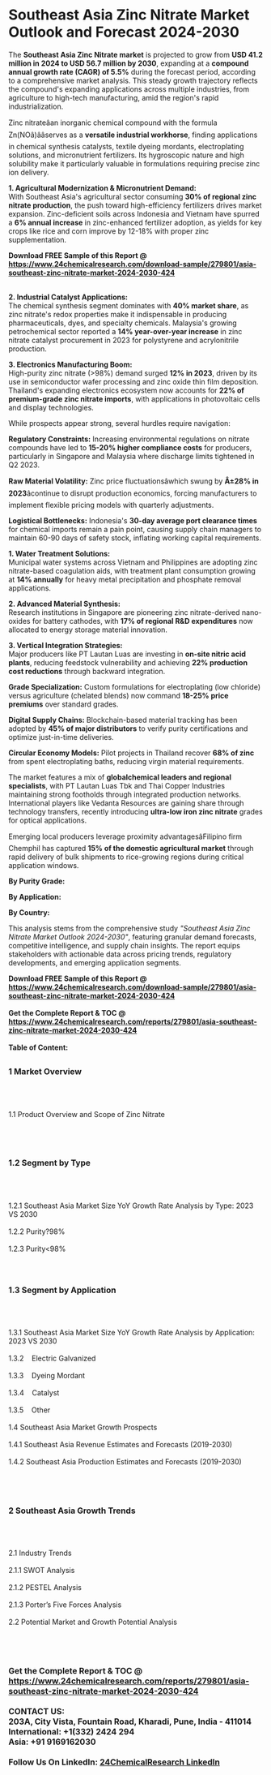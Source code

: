 <h1>Southeast Asia Zinc Nitrate Market Outlook and Forecast 2024-2030</h1><p>The <strong>Southeast Asia Zinc Nitrate market</strong> is projected to grow from <strong>USD 41.2 million in 2024 to USD 56.7 million by 2030</strong>, expanding at a <strong>compound annual growth rate (CAGR) of 5.5%</strong> during the forecast period, according to a comprehensive market analysis. This steady growth trajectory reflects the compound's expanding applications across multiple industries, from agriculture to high-tech manufacturing, amid the region's rapid industrialization.</p><p>Zinc nitrateâan inorganic chemical compound with the formula Zn(NOâ)ââserves as a <strong>versatile industrial workhorse</strong>, finding applications in chemical synthesis catalysts, textile dyeing mordants, electroplating solutions, and micronutrient fertilizers. Its hygroscopic nature and high solubility make it particularly valuable in formulations requiring precise zinc ion delivery.</p><p><strong>1. Agricultural Modernization &amp; Micronutrient Demand:</strong><br>
With Southeast Asia's agricultural sector consuming <strong>30% of regional zinc nitrate production</strong>, the push toward high-efficiency fertilizers drives market expansion. Zinc-deficient soils across Indonesia and Vietnam have spurred a <strong>6% annual increase</strong> in zinc-enhanced fertilizer adoption, as yields for key crops like rice and corn improve by 12-18% with proper zinc supplementation.</p><div><b>Download FREE Sample of this Report @ 
            <a href="https://www.24chemicalresearch.com/download-sample/279801/asia-southeast-zinc-nitrate-market-2024-2030-424">
            https://www.24chemicalresearch.com/download-sample/279801/asia-southeast-zinc-nitrate-market-2024-2030-424</a></b></div><br><p><strong>2. Industrial Catalyst Applications:</strong><br>
The chemical synthesis segment dominates with <strong>40% market share</strong>, as zinc nitrate's redox properties make it indispensable in producing pharmaceuticals, dyes, and specialty chemicals. Malaysia's growing petrochemical sector reported a <strong>14% year-over-year increase</strong> in zinc nitrate catalyst procurement in 2023 for polystyrene and acrylonitrile production.</p><p><strong>3. Electronics Manufacturing Boom:</strong><br>
High-purity zinc nitrate (&gt;98%) demand surged <strong>12% in 2023</strong>, driven by its use in semiconductor wafer processing and zinc oxide thin film deposition. Thailand's expanding electronics ecosystem now accounts for <strong>22% of premium-grade zinc nitrate imports</strong>, with applications in photovoltaic cells and display technologies.</p><p>While prospects appear strong, several hurdles require navigation:</p><p><strong>Regulatory Constraints:</strong> Increasing environmental regulations on nitrate compounds have led to <strong>15-20% higher compliance costs</strong> for producers, particularly in Singapore and Malaysia where discharge limits tightened in Q2 2023.</p><p><strong>Raw Material Volatility:</strong> Zinc price fluctuationsâwhich swung by <strong>Â±28% in 2023</strong>âcontinue to disrupt production economics, forcing manufacturers to implement flexible pricing models with quarterly adjustments.</p><p><strong>Logistical Bottlenecks:</strong> Indonesia's <strong>30-day average port clearance times</strong> for chemical imports remain a pain point, causing supply chain managers to maintain 60-90 days of safety stock, inflating working capital requirements.</p><p><strong>1. Water Treatment Solutions:</strong><br>
Municipal water systems across Vietnam and Philippines are adopting zinc nitrate-based coagulation aids, with treatment plant consumption growing at <strong>14% annually</strong> for heavy metal precipitation and phosphate removal applications.</p><p><strong>2. Advanced Material Synthesis:</strong><br>
Research institutions in Singapore are pioneering zinc nitrate-derived nano-oxides for battery cathodes, with <strong>17% of regional R&amp;D expenditures</strong> now allocated to energy storage material innovation.</p><p><strong>3. Vertical Integration Strategies:</strong><br>
Major producers like PT Lautan Luas are investing in <strong>on-site nitric acid plants</strong>, reducing feedstock vulnerability and achieving <strong>22% production cost reductions</strong> through backward integration.</p><p><strong>Grade Specialization:</strong> Custom formulations for electroplating (low chloride) versus agriculture (chelated blends) now command <strong>18-25% price premiums</strong> over standard grades.</p><p><strong>Digital Supply Chains:</strong> Blockchain-based material tracking has been adopted by <strong>45% of major distributors</strong> to verify purity certifications and optimize just-in-time deliveries.</p><p><strong>Circular Economy Models:</strong> Pilot projects in Thailand recover <strong>68% of zinc</strong> from spent electroplating baths, reducing virgin material requirements.</p><p>The market features a mix of <strong>globalchemical leaders and regional specialists</strong>, with PT Lautan Luas Tbk and Thai Copper Industries maintaining strong footholds through integrated production networks. International players like Vedanta Resources are gaining share through technology transfers, recently introducing <strong>ultra-low iron zinc nitrate</strong> grades for optical applications.</p><p>Emerging local producers leverage proximity advantagesâFilipino firm Chemphil has captured <strong>15% of the domestic agricultural market</strong> through rapid delivery of bulk shipments to rice-growing regions during critical application windows.</p><p><strong>By Purity Grade:</strong></p><p><strong>By Application:</strong></p><p><strong>By Country:</strong></p><p>This analysis stems from the comprehensive study <em>"Southeast Asia Zinc Nitrate Market Outlook 2024-2030"</em>, featuring granular demand forecasts, competitive intelligence, and supply chain insights. The report equips stakeholders with actionable data across pricing trends, regulatory developments, and emerging application segments.</p><div><b>Download FREE Sample of this Report @ 
            <a href="https://www.24chemicalresearch.com/download-sample/279801/asia-southeast-zinc-nitrate-market-2024-2030-424">
            https://www.24chemicalresearch.com/download-sample/279801/asia-southeast-zinc-nitrate-market-2024-2030-424</a></b></div><br><div><b>Get the Complete Report & TOC @ 
            <a href="https://www.24chemicalresearch.com/reports/279801/asia-southeast-zinc-nitrate-market-2024-2030-424">
            https://www.24chemicalresearch.com/reports/279801/asia-southeast-zinc-nitrate-market-2024-2030-424</a></b></div><br>
            <b>Table of Content:</b><p><h2><span style="font-size:16px"><strong>1 Market Overview&nbsp;&nbsp; &nbsp;</strong></span></h2><br />
<br />
<p>1.1 Product Overview and Scope of Zinc Nitrate&nbsp;</p><br />
<br />
<h2><strong><span style="font-size:16px">1.2 Segment by Type&nbsp;&nbsp; &nbsp;</span></strong></h2><br />
<br />
<p>1.2.1 Southeast Asia Market Size YoY Growth Rate Analysis by Type: 2023 VS 2030&nbsp;&nbsp; &nbsp;<br /><br />
1.2.2 Purity?98%&nbsp;&nbsp; &nbsp;<br /><br />
1.2.3 Purity<98%<br /><br />
<br />
<h2><span style="font-size:16px"><strong>1.3 Segment by Application&nbsp;&nbsp;</strong></span></h2><br />
<br />
<p>1.3.1 Southeast Asia Market Size YoY Growth Rate Analysis by Application: 2023 VS 2030&nbsp;&nbsp; &nbsp;<br /><br />
1.3.2&nbsp;&nbsp; &nbsp;Electric Galvanized<br /><br />
1.3.3&nbsp;&nbsp; &nbsp;Dyeing Mordant<br /><br />
1.3.4&nbsp;&nbsp; &nbsp;Catalyst<br /><br />
1.3.5&nbsp;&nbsp; &nbsp;Other<br /><br />
1.4 Southeast Asia Market Growth Prospects&nbsp;&nbsp; &nbsp;<br /><br />
1.4.1 Southeast Asia Revenue Estimates and Forecasts (2019-2030)&nbsp;&nbsp; &nbsp;<br /><br />
1.4.2 Southeast Asia Production Estimates and Forecasts (2019-2030)&nbsp;&nbsp;</p><br />
<br />
<h2><span style="font-size:16px"><strong>2 Southeast Asia Growth Trends&nbsp;&nbsp; &nbsp;</strong></span></h2><br />
<br />
<p>2.1 Industry Trends&nbsp;&nbsp; &nbsp;<br /><br />
2.1.1 SWOT Analysis&nbsp;&nbsp; &nbsp;<br /><br />
2.1.2 PESTEL Analysis&nbsp;&nbsp; &nbsp;<br /><br />
2.1.3 Porter&rsquo;s Five Forces Analysis&nbsp;&nbsp; &nbsp;<br /><br />
2.2 Potential Market and Growth Potential Analysis&nbsp;&nbsp; &nbsp;</p><br />
<br />
<h2><span style="font-size:16px"><stro</p><div><b>Get the Complete Report & TOC @ 
            <a href="https://www.24chemicalresearch.com/reports/279801/asia-southeast-zinc-nitrate-market-2024-2030-424">
            https://www.24chemicalresearch.com/reports/279801/asia-southeast-zinc-nitrate-market-2024-2030-424</a></b></div><br><b>CONTACT US:</b><br>
            203A, City Vista, Fountain Road, Kharadi, Pune, India - 411014<br>
            International: +1(332) 2424 294<br>
            Asia: +91 9169162030 <br><br>
            Follow Us On LinkedIn: <a href="https://www.linkedin.com/company/24chemicalresearch/">24ChemicalResearch LinkedIn</a>